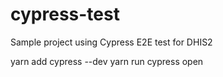 # cypress-test
Sample project using Cypress E2E test for DHIS2

 yarn add cypress --dev
 yarn run cypress open
